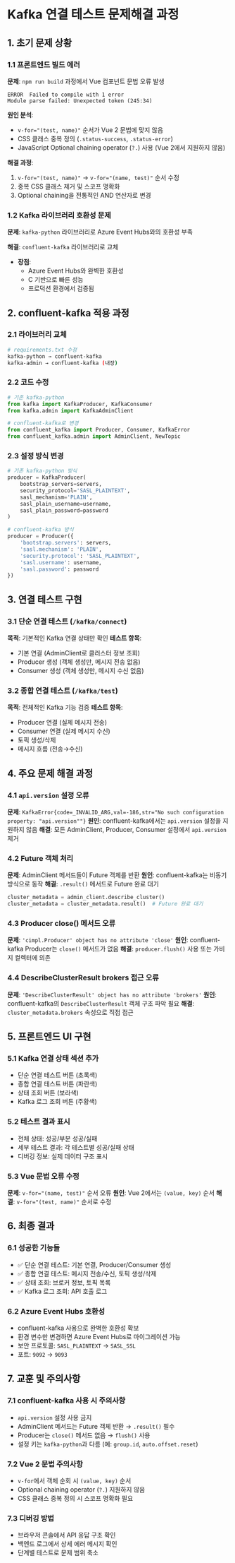 # Kafka 연결 테스트 문제해결 과정

## 1. 초기 문제 상황

### 1.1 프론트엔드 빌드 에러
**문제**: `npm run build` 과정에서 Vue 컴포넌트 문법 오류 발생
```
ERROR  Failed to compile with 1 error
Module parse failed: Unexpected token (245:34)
```

**원인 분석**:
- `v-for="(test, name)"` 순서가 Vue 2 문법에 맞지 않음
- CSS 클래스 중복 정의 (`.status-success`, `.status-error`)
- JavaScript Optional chaining operator (`?.`) 사용 (Vue 2에서 지원하지 않음)

**해결 과정**:
1. `v-for="(test, name)"` → `v-for="(name, test)"` 순서 수정
2. 중복 CSS 클래스 제거 및 스코프 명확화
3. Optional chaining을 전통적인 AND 연산자로 변경

### 1.2 Kafka 라이브러리 호환성 문제
**문제**: `kafka-python` 라이브러리로 Azure Event Hubs와의 호환성 부족

**해결**: `confluent-kafka` 라이브러리로 교체
- **장점**: 
  - Azure Event Hubs와 완벽한 호환성
  - C 기반으로 빠른 성능
  - 프로덕션 환경에서 검증됨

## 2. confluent-kafka 적용 과정

### 2.1 라이브러리 교체
```bash
# requirements.txt 수정
kafka-python → confluent-kafka
kafka-admin → confluent-kafka (내장)
```

### 2.2 코드 수정
```python
# 기존 kafka-python
from kafka import KafkaProducer, KafkaConsumer
from kafka.admin import KafkaAdminClient

# confluent-kafka로 변경
from confluent_kafka import Producer, Consumer, KafkaError
from confluent_kafka.admin import AdminClient, NewTopic
```

### 2.3 설정 방식 변경
```python
# 기존 kafka-python 방식
producer = KafkaProducer(
    bootstrap_servers=servers,
    security_protocol='SASL_PLAINTEXT',
    sasl_mechanism='PLAIN',
    sasl_plain_username=username,
    sasl_plain_password=password
)

# confluent-kafka 방식
producer = Producer({
    'bootstrap.servers': servers,
    'sasl.mechanism': 'PLAIN',
    'security.protocol': 'SASL_PLAINTEXT',
    'sasl.username': username,
    'sasl.password': password
})
```

## 3. 연결 테스트 구현

### 3.1 단순 연결 테스트 (`/kafka/connect`)
**목적**: 기본적인 Kafka 연결 상태만 확인
**테스트 항목**:
- 기본 연결 (AdminClient로 클러스터 정보 조회)
- Producer 생성 (객체 생성만, 메시지 전송 없음)
- Consumer 생성 (객체 생성만, 메시지 수신 없음)

### 3.2 종합 연결 테스트 (`/kafka/test`)
**목적**: 전체적인 Kafka 기능 검증
**테스트 항목**:
- Producer 연결 (실제 메시지 전송)
- Consumer 연결 (실제 메시지 수신)
- 토픽 생성/삭제
- 메시지 흐름 (전송→수신)

## 4. 주요 문제 해결 과정

### 4.1 `api.version` 설정 오류
**문제**: `KafkaError{code=_INVALID_ARG,val=-186,str="No such configuration property: "api.version""}`
**원인**: confluent-kafka에서는 `api.version` 설정을 지원하지 않음
**해결**: 모든 AdminClient, Producer, Consumer 설정에서 `api.version` 제거

### 4.2 Future 객체 처리
**문제**: AdminClient 메서드들이 Future 객체를 반환
**원인**: confluent-kafka는 비동기 방식으로 동작
**해결**: `.result()` 메서드로 Future 완료 대기
```python
cluster_metadata = admin_client.describe_cluster()
cluster_metadata = cluster_metadata.result()  # Future 완료 대기
```

### 4.3 Producer close() 메서드 오류
**문제**: `'cimpl.Producer' object has no attribute 'close'`
**원인**: confluent-kafka Producer는 `close()` 메서드가 없음
**해결**: `producer.flush()` 사용 또는 가비지 컬렉터에 의존

### 4.4 DescribeClusterResult brokers 접근 오류
**문제**: `'DescribeClusterResult' object has no attribute 'brokers'`
**원인**: confluent-kafka의 `DescribeClusterResult` 객체 구조 파악 필요
**해결**: `cluster_metadata.brokers` 속성으로 직접 접근

## 5. 프론트엔드 UI 구현

### 5.1 Kafka 연결 상태 섹션 추가
- 단순 연결 테스트 버튼 (초록색)
- 종합 연결 테스트 버튼 (파란색)
- 상태 조회 버튼 (보라색)
- Kafka 로그 조회 버튼 (주황색)

### 5.2 테스트 결과 표시
- 전체 상태: 성공/부분 성공/실패
- 세부 테스트 결과: 각 테스트별 성공/실패 상태
- 디버깅 정보: 실제 데이터 구조 표시

### 5.3 Vue 문법 오류 수정
**문제**: `v-for="(name, test)"` 순서 오류
**원인**: Vue 2에서는 `(value, key)` 순서
**해결**: `v-for="(test, name)"` 순서로 수정

## 6. 최종 결과

### 6.1 성공한 기능들
- ✅ 단순 연결 테스트: 기본 연결, Producer/Consumer 생성
- ✅ 종합 연결 테스트: 메시지 전송/수신, 토픽 생성/삭제
- ✅ 상태 조회: 브로커 정보, 토픽 목록
- ✅ Kafka 로그 조회: API 호출 로그

### 6.2 Azure Event Hubs 호환성
- confluent-kafka 사용으로 완벽한 호환성 확보
- 환경 변수만 변경하면 Azure Event Hubs로 마이그레이션 가능
- 보안 프로토콜: `SASL_PLAINTEXT` → `SASL_SSL`
- 포트: `9092` → `9093`

## 7. 교훈 및 주의사항

### 7.1 confluent-kafka 사용 시 주의사항
- `api.version` 설정 사용 금지
- AdminClient 메서드는 Future 객체 반환 → `.result()` 필수
- Producer는 `close()` 메서드 없음 → `flush()` 사용
- 설정 키는 `kafka-python`과 다름 (예: `group.id`, `auto.offset.reset`)

### 7.2 Vue 2 문법 주의사항
- `v-for`에서 객체 순회 시 `(value, key)` 순서
- Optional chaining operator (`?.`) 지원하지 않음
- CSS 클래스 중복 정의 시 스코프 명확화 필요

### 7.3 디버깅 방법
- 브라우저 콘솔에서 API 응답 구조 확인
- 백엔드 로그에서 상세 에러 메시지 확인
- 단계별 테스트로 문제 범위 축소
